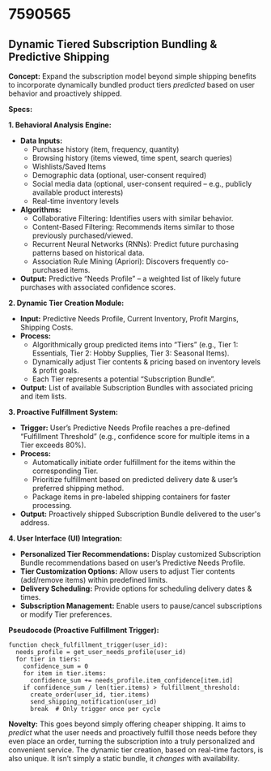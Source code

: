 # 7590565

## Dynamic Tiered Subscription Bundling & Predictive Shipping

**Concept:** Expand the subscription model beyond simple shipping benefits to incorporate dynamically bundled product tiers *predicted* based on user behavior and proactively shipped.

**Specs:**

**1. Behavioral Analysis Engine:**

*   **Data Inputs:**
    *   Purchase history (item, frequency, quantity)
    *   Browsing history (items viewed, time spent, search queries)
    *   Wishlists/Saved Items
    *   Demographic data (optional, user-consent required)
    *   Social media data (optional, user-consent required – e.g., publicly available product interests)
    *   Real-time inventory levels
*   **Algorithms:**
    *   Collaborative Filtering: Identifies users with similar behavior.
    *   Content-Based Filtering: Recommends items similar to those previously purchased/viewed.
    *   Recurrent Neural Networks (RNNs): Predict future purchasing patterns based on historical data.
    *   Association Rule Mining (Apriori): Discovers frequently co-purchased items.
*   **Output:** Predictive “Needs Profile” – a weighted list of likely future purchases with associated confidence scores.

**2. Dynamic Tier Creation Module:**

*   **Input:** Predictive Needs Profile, Current Inventory, Profit Margins, Shipping Costs.
*   **Process:**
    *   Algorithmically group predicted items into “Tiers” (e.g., Tier 1: Essentials, Tier 2: Hobby Supplies, Tier 3: Seasonal Items).
    *   Dynamically adjust Tier contents & pricing based on inventory levels & profit goals.
    *   Each Tier represents a potential “Subscription Bundle”.
*   **Output:** List of available Subscription Bundles with associated pricing and item lists.

**3. Proactive Fulfillment System:**

*   **Trigger:** User’s Predictive Needs Profile reaches a pre-defined “Fulfillment Threshold” (e.g., confidence score for multiple items in a Tier exceeds 80%).
*   **Process:**
    *   Automatically initiate order fulfillment for the items within the corresponding Tier.
    *   Prioritize fulfillment based on predicted delivery date & user’s preferred shipping method.
    *   Package items in pre-labeled shipping containers for faster processing.
*   **Output:** Proactively shipped Subscription Bundle delivered to the user's address.

**4. User Interface (UI) Integration:**

*   **Personalized Tier Recommendations:** Display customized Subscription Bundle recommendations based on user’s Predictive Needs Profile.
*   **Tier Customization Options:** Allow users to adjust Tier contents (add/remove items) within predefined limits.
*   **Delivery Scheduling:** Provide options for scheduling delivery dates & times.
*   **Subscription Management:** Enable users to pause/cancel subscriptions or modify Tier preferences.

**Pseudocode (Proactive Fulfillment Trigger):**

```
function check_fulfillment_trigger(user_id):
  needs_profile = get_user_needs_profile(user_id)
  for tier in tiers:
    confidence_sum = 0
    for item in tier.items:
      confidence_sum += needs_profile.item_confidence[item.id]
    if confidence_sum / len(tier.items) > fulfillment_threshold:
      create_order(user_id, tier.items)
      send_shipping_notification(user_id)
      break  # Only trigger once per cycle
```

**Novelty:**  This goes beyond simply offering cheaper shipping. It aims to *predict* what the user needs and proactively fulfill those needs before they even place an order, turning the subscription into a truly personalized and convenient service.  The dynamic tier creation, based on real-time factors, is also unique.  It isn’t simply a static bundle, it *changes* with availability.